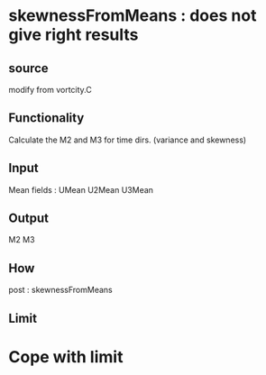 # skewnessFromMeans : does not give right results

## source
modify from vortcity.C

## Functionality
Calculate the M2 and M3 for time dirs. (variance and skewness)

## Input
Mean fields : UMean U2Mean U3Mean

## Output
M2 M3

## How
post        : skewnessFromMeans

## Limit

# Cope with limit
